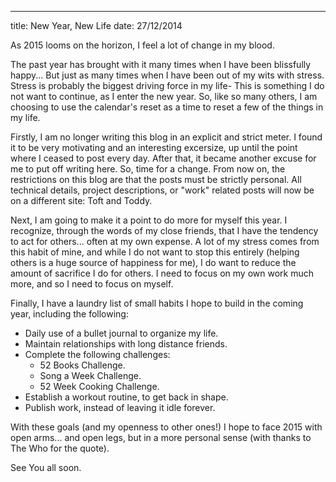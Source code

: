 ---
title: New Year, New Life
date: 27/12/2014

As 2015 looms on the horizon, I feel a lot of change in my blood.

The past year has brought with it many times when I have been
blissfully happy... But just as many times when I have been out of my
wits with stress. Stress is probably the biggest driving force in my
life- This is something I do not want to continue, as I enter the new
year. So, like so many others, I am choosing to use the calendar's
reset as a time to reset a few of the things in my life.

Firstly, I am no longer writing this blog in an explicit and strict
meter. I found it to be very motivating and an interesting excersize,
up until the point where I ceased to post every day. After that, it
became another excuse for me to put off writing here. So, time for a
change. From now on, the restrictions on this blog are that the posts
must be strictly personal. All technical details, project
descriptions, or "work" related posts will now be on a different site:
Toft and Toddy.

Next, I am going to make it a point to do more for myself this year. I
recognize, through the words of my close friends, that I have the
tendency to act for others... often at my own expense. A lot of my
stress comes from this habit of mine, and while I do not want to stop
this entirely (helping others is a huge source of happiness for me), I
do want to reduce the amount of sacrifice I do for others. I need to
focus on my own work much more, and so I need to focus on myself.

Finally, I have a laundry list of small habits I hope to build in the
coming year, including the following:

- Daily use of a bullet journal to organize my life.
- Maintain relationships with long distance friends.
- Complete the following challenges:
    - 52 Books Challenge.
	- Song a Week Challenge.
	- 52 Week Cooking Challenge.
- Establish a workout routine, to get back in shape.
- Publish work, instead of leaving it idle forever.

With these goals (and my openness to other ones!) I hope to face 2015
with open arms... and open legs, but in a more personal sense (with
thanks to The Who for the quote).

See You all soon.
